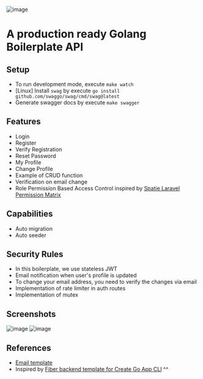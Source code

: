 ![image](https://user-images.githubusercontent.com/26473549/214473471-19e5a263-cf21-440a-9beb-d2cc16eed9fc.png)

# A production ready Golang Boilerplate API


## Setup
- To run development mode, execute `make watch`
- [Linux] Install `swag` by execute `go install github.com/swaggo/swag/cmd/swag@latest`
- Generate swagger docs by execute `make swagger`

## Features
- Login
- Register
- Verify Registration
- Reset Password
- My Profile
- Change Profile
- Example of CRUD function
- Verification on email change
- Role Permission Based Access Control inspired by [Spatie Laravel Permission Matrix](https://github.com/spatie/laravel-permission)

## Capabilities
- Auto migration
- Auto seeder

## Security Rules
- In this boilerplate, we use stateless JWT
- Email notification when user's profile is updated
- To change your email address, you need to verify the changes via email
- Implementation of rate limiter in auth routes
- Implementation of mutex 

## Screenshots
![image](https://user-images.githubusercontent.com/26473549/215829825-b6964b0f-ff95-4b4f-8ba8-e934758fbaa0.png)
![image](https://user-images.githubusercontent.com/26473549/213926419-3d2d4b53-3060-48e6-9c26-ebb86c0466b2.png)

## References
- [Email template](https://codepen.io/mightyteja/pen/xxxjXqJ)
- Inspired by [Fiber backend template for Create Go App CLI](https://github.com/create-go-app/fiber-go-template) ^^
